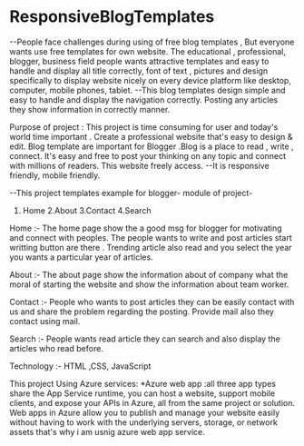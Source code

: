 # ResponsiveBlogTemplates
--People face challenges during using of free blog templates , But everyone wants use free templates for own website.
The educational , professional, blogger, business field people wants attractive templates and easy to handle and display all title correctly, font of text , pictures and design specifically to display website nicely on every device platform like desktop, computer, mobile phones, tablet. 
--This blog templates design simple and easy to handle and display the navigation correctly. Posting any articles they show information in correctly manner. 

Purpose of project : This project is time consuming for user and today's world time important . Create a professional website that's easy to design & edit. Blog template are important for Blogger .Blog is a place to read , write , connect. It's easy and free to post your thinking on any topic and connect with millions of readers. This website freely access.
--It is responsive friendly, mobile friendly.

--This project templates example for blogger-
module of project-
1. Home
2.About
3.Contact
4.Search

Home :- The home page show the a good msg for blogger for motivating and connect with peoples. The people wants to write and post articles start writting button are there . Trending article also read and you select the year you wants a particular year of articles.

About :- The about page show the information about of company what the moral of starting the website and show the information about team worker.

Contact :- People who wants to post articles they can be easily contact with us and share the problem regarding the posting. Provide mail also they contact using mail.

Search :- People wants read article they can search and also display the articles who read before.



Technology :- HTML ,CSS, JavaScript

This project Using Azure services: 
*Azure web app :all three app types share the App Service runtime, you can host a website, support mobile clients, and expose your APIs in Azure, all from the same project or solution. Web apps in Azure allow you to publish and manage your website easily without having to work with the underlying servers, storage, or network assets that's why i am usnig azure web app service.
